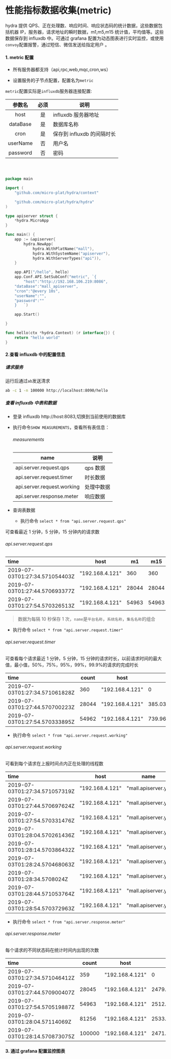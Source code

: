 # 性能指标数据收集(metric)

hydra 提供 QPS、正在处理数、响应时间、响应状态码的统计数据，这些数据包括机器 IP，服务器，请求地址的瞬时数据，m1,m5,m15 统计值，平均值等。这些数据保存到 influxdb 中。可通过 grafana 配置为动态图表进行实时监控，或使用`convoy`配置报警，通过短信、微信发送给指定用户 。

#### 1. metric 配置

- 所有服务器都支持（api,rpc,web,mqc,cron,ws）

- 设置服务的子节点配置，配置名为`metric`

`metric`配置实际是`influxdb`服务器连接配置:

|  参数名  | 必须  | 说明                       |
| :------: | :---: | -------------------------- |
|   host   |  是   | influxdb 服务器地址        |
| dataBase |  是   | 数据库名称                 |
|   cron   |  是   | 保存到 influxdb 的间隔时长 |
| userName |  否   | 用户名                     |
| password |  否   | 密码                       |

```go



package main

import (
	"github.com/micro-plat/hydra/context"

	"github.com/micro-plat/hydra/hydra"
)

type apiserver struct {
	*hydra.MicroApp
}

func main() {
	app := &apiserver{
		hydra.NewApp(
			hydra.WithPlatName("mall"),
			hydra.WithSystemName("apiserver"),
			hydra.WithServerTypes("api")),
	}

	app.API("/hello", hello)
	app.Conf.API.SetSubConf("metric", `{
		"host":"http://192.168.106.219:8086",
	"dataBase":"mall_apiserver",
	"cron":"@every 10s",
	"userName":"",
	"password":""
    }	`)

	app.Start()

}

func hello(ctx *hydra.Context) (r interface{}) {
	return "hello world"
}

```

#### 2.查看 influxdb 中的配置信息

##### 请求服务

运行后通过`ab`发送清求

```sh
ab -c 1 -n 100000 http://localhost:8090/hello

```

##### 查看 influxdb 中表和数据

- 登录 influxdb http://host:8083,切换到当前使用的数据库

* 执行命令`SHOW MEASUREMENTS`，查看所有表信息：

  ###### measurements

  | name                       | 说明       |
  | -------------------------- | ---------- |
  | api.server.request.qps     | qps 数据   |
  | api.server.request.timer   | 时长数据   |
  | api.server.request.working | 处理中数据 |
  | api.server.response.meter  | 响应数据   |

* 查询表数据

  - 执行命令 `select * from "api.server.request.qps"`

可查看最近 1 分钟，5 分钟，15 分钟内的请求数

###### api.server.request.qps

| time                           | host            | m1    | m15   | m5    | name                | url      |
| :----------------------------- | --------------- | ----- | ----- | ----- | ------------------- | -------- |
| 2019-07-03T01:27:34.571054403Z | "192.168.4.121" | 360   | 360   | 360   | "mall.apiserver.yl" | "/hello" |
| 2019-07-03T01:27:44.570693377Z | "192.168.4.121" | 28044 | 28044 | 28044 | "mall.apiserver.yl" | "/hello" |
| 2019-07-03T01:27:54.570326513Z | "192.168.4.121" | 54963 | 54963 | 54963 | "mall.apiserver.yl" | "/hello" |

> 数据为每隔 10 秒保存 1 次，`name`是`平台名称`，`系统名称`，`集名名称`的组合

- 执行命令 `select * from "api.server.request.timer"`

###### api.server.request.timer

可查看每个请求最近 1 分钟，5 分钟，15 分钟的请求时长，以前请求时间的最大值，最小值，50%，75%，95%，99%，99.9%的请求的完成时长

| time                           | count | host            | m1                 | m15                | m5                 | max    | mean               | meanrate          | min   | name                | p50    | p75    | p95                | p99                | p999              | p9999  | stddev             | url      | variance           |
| :----------------------------- | ----- | --------------- | ------------------ | ------------------ | ------------------ | ------ | ------------------ | ----------------- | ----- | ------------------- | ------ | ------ | ------------------ | ------------------ | ----------------- | ------ | ------------------ | -------- | ------------------ |
| 2019-07-03T01:27:34.571061828Z | 360   | "192.168.4.121" | 0                  | 0                  | 0                  | 390112 | 118943.21388888889 | 3057.245339403573 | 77002 | "mall.apiserver.yl" | 104966 | 113584 | 243054.5499999999  | 329669.33999999985 | 390112            | 390112 | 46602.85919329803  | "/hello" | 2171826484.9903626 |
| 2019-07-03T01:27:44.570700223Z | 28044 | "192.168.4.121" | 385.03330790386286 | 27.699062827315974 | 82.1883343275836   | 840981 | 118393.66828793775 | 2771.920956428636 | 81534 | "mall.apiserver.yl" | 104220 | 117991 | 192104.8           | 409889.2800000003  | 836100.9090000007 | 840981 | 56150.085619625985 | "/hello" | 3152832115.0913286 |
| 2019-07-03T01:27:54.570333895Z | 54962 | "192.168.4.121" | 739.9682623368426  | 57.20104574471909  | 167.93066219699298 | 804686 | 113945.68190661479 | 2732.135471536243 | 84264 | "mall.apiserver.yl" | 105345 | 118360 | 148096.44999999998 | 291116.0400000007  | 804547.612        | 804686 | 46111.41297201026  | "/hello" | 2126262406.2752757 |

- 执行命令 `select * from "api.server.request.working"`

###### api.server.request.working

可看到每个请求在上报时间点内正在处理的线程数

| time                           | host            | name                | url      | value |
| :----------------------------- | --------------- | ------------------- | -------- | ----- |
| 2019-07-03T01:27:34.571057319Z | "192.168.4.121" | "mall.apiserver.yl" | "/hello" | 0     |
| 2019-07-03T01:27:44.570697624Z | "192.168.4.121" | "mall.apiserver.yl" | "/hello" | 0     |
| 2019-07-03T01:27:54.570331476Z | "192.168.4.121" | "mall.apiserver.yl" | "/hello" | 0     |
| 2019-07-03T01:28:04.570261436Z | "192.168.4.121" | "mall.apiserver.yl" | "/hello" | 1     |
| 2019-07-03T01:28:14.570386432Z | "192.168.4.121" | "mall.apiserver.yl" | "/hello" | 0     |
| 2019-07-03T01:28:24.570468063Z | "192.168.4.121" | "mall.apiserver.yl" | "/hello" | 0     |
| 2019-07-03T01:28:34.5708024Z   | "192.168.4.121" | "mall.apiserver.yl" | "/hello" | 0     |
| 2019-07-03T01:28:44.571053764Z | "192.168.4.121" | "mall.apiserver.yl" | "/hello" | 0     |
| 2019-07-03T01:28:54.570372963Z | "192.168.4.121" | "mall.apiserver.yl" | "/hello" | 0     |

- 执行命令 `select * from "api.server.response.meter"`

###### api.server.response.meter

每个请求的不同状态码在统计时间内出现的次数

| time                           | count  | host            | m1                 | m15                | m5                 | mean               | name                | status | url      |
| :----------------------------- | ------ | --------------- | ------------------ | ------------------ | ------------------ | ------------------ | ------------------- | ------ | -------- |
| 2019-07-03T01:27:34.571046412Z | 359    | "192.168.4.121" | 0                  | 0                  | 0                  | 3064.3368533487424 | "mall.apiserver.yl" | "200"  | "/hello" |
| 2019-07-03T01:27:44.570900407Z | 28045  | "192.168.4.121" | 2479.2290952832423 | 2474.36232594048   | 2475.080966920066  | 2771.959550488491  | "mall.apiserver.yl" | "200"  | "/hello" |
| 2019-07-03T01:27:54.570519887Z | 54963  | "192.168.4.121" | 2512.6667246963975 | 2476.8296322716205 | 2482.3749431652154 | 2732.1651076650282 | "mall.apiserver.yl" | "200"  | "/hello" |
| 2019-07-03T01:28:04.57114069Z  | 81256  | "192.168.4.121" | 2533.481301839644  | 2478.7314953310274 | 2487.832644814569  | 2697.973616763035  | "mall.apiserver.yl" | "200"  | "/hello" |
| 2019-07-03T01:28:14.570873075Z | 100000 | "192.168.4.121" | 2471.434900021882  | 2475.0488338914784 | 2476.532333046619  | 2560.7683321764957 | "mall.apiserver.yl" | "200"  | "/hello" |

#### 3. 通过 grafana 配置监控图表
